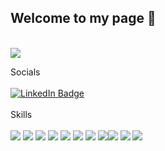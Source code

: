 ## Welcome to my page :wave: 

<br>![](http://github-profile-summary-cards.vercel.app/api/cards/profile-details?username=laurenesco&theme=transparent)




<!--<br>![](https://github-readme-stats.vercel.app/api/top-langs/?username=laurenesco&theme=transparent) </p></div>-->

Socials<br><br> [![LinkedIn Badge](https://img.shields.io/badge/LinkedIn-0077B5?style=for-the-badge&logo=linkedin&logoColor=white)](https://www.linkedin.com/in/lescobedo50) 
<br><br>Skills <br><br>![](https://img.shields.io/badge/C%23-239120?style=for-the-badge&logo=c-sharp&logoColor=white) ![](https://img.shields.io/badge/.NET-5C2D91?style=for-the-badge&logo=.net&logoColor=white) ![](https://img.shields.io/badge/JavaScript-F7DF1E?style=for-the-badge&logo=javascript&logoColor=black) ![](https://img.shields.io/badge/C-00599C?style=for-the-badge&logo=c&logoColor=white) ![](https://img.shields.io/badge/C%2B%2B-00599C?style=for-the-badge&logo=c%2B%2B&logoColor=white) ![](https://img.shields.io/badge/Java-ED8B00?style=for-the-badge&logo=openjdk&logoColor=white) ![](https://img.shields.io/badge/Perl-39457E?style=for-the-badge&logo=perl&logoColor=white) ![](https://img.shields.io/badge/TensorFlow-FF6F00?style=for-the-badge&logo=tensorflow&logoColor=white)![](https://img.shields.io/badge/Microsoft%20SQL%20Server-CC2927?style=for-the-badge&logo=microsoft%20sql%20server&logoColor=white) ![](https://img.shields.io/badge/Oracle-F80000?style=for-the-badge&logo=Oracle&logoColor=white) ![](https://img.shields.io/badge/GIT-E44C30?style=for-the-badge&logo=git&logoColor=white) 
